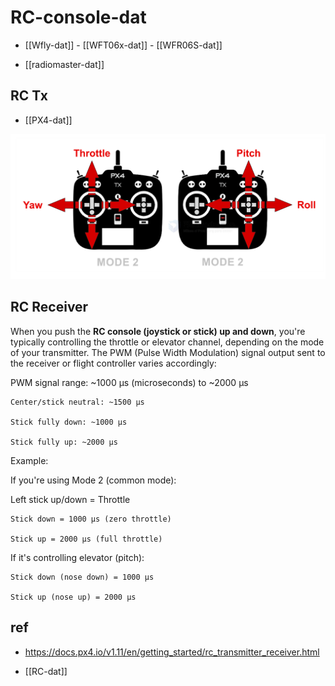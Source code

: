
# RC-console-dat

- [[Wfly-dat]] - [[WFT06x-dat]] - [[WFR06S-dat]]


- [[radiomaster-dat]]



## RC Tx 

- [[PX4-dat]] 

![](2025-05-23-16-14-35.png)



## RC Receiver 

When you push the **RC console (joystick or stick) up and down**, you're typically controlling the throttle or elevator channel, depending on the mode of your transmitter. The PWM (Pulse Width Modulation) signal output sent to the receiver or flight controller varies accordingly:

PWM signal range: ~1000 µs (microseconds) to ~2000 µs

    Center/stick neutral: ~1500 µs

    Stick fully down: ~1000 µs

    Stick fully up: ~2000 µs

Example:

If you're using Mode 2 (common mode):

Left stick up/down = Throttle

    Stick down = 1000 µs (zero throttle)

    Stick up = 2000 µs (full throttle)

If it's controlling elevator (pitch):

    Stick down (nose down) = 1000 µs

    Stick up (nose up) = 2000 µs



## ref 

- https://docs.px4.io/v1.11/en/getting_started/rc_transmitter_receiver.html

- [[RC-dat]]